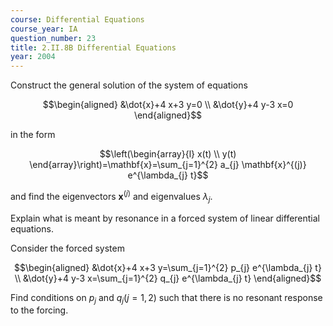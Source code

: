 ```yaml
---
course: Differential Equations
course_year: IA
question_number: 23
title: 2.II.8B Differential Equations
year: 2004
---
```



Construct the general solution of the system of equations

$$\begin{aligned}
&\dot{x}+4 x+3 y=0 \\
&\dot{y}+4 y-3 x=0
\end{aligned}$$

in the form

$$\left(\begin{array}{l}
x(t) \\
y(t)
\end{array}\right)=\mathbf{x}=\sum_{j=1}^{2} a_{j} \mathbf{x}^{(j)} e^{\lambda_{j} t}$$

and find the eigenvectors $\mathbf{x}^{(j)}$ and eigenvalues $\lambda_{j}$.

Explain what is meant by resonance in a forced system of linear differential equations.

Consider the forced system

$$\begin{aligned}
&\dot{x}+4 x+3 y=\sum_{j=1}^{2} p_{j} e^{\lambda_{j} t} \\
&\dot{y}+4 y-3 x=\sum_{j=1}^{2} q_{j} e^{\lambda_{j} t}
\end{aligned}$$

Find conditions on $p_{j}$ and $q_{j}(j=1,2)$ such that there is no resonant response to the forcing.